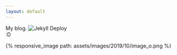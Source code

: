 ```yaml
---
layout: default
---
```


My blog. ![Jekyll Deploy](https://github.com/Samplasion/blog/workflows/Jekyll%20Deploy/badge.svg?event=push)  
:D

{% responsive_image path: assets/images/2019/10/image_o.png %}